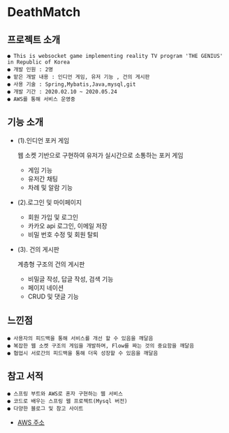 # DeathMatch

## 프로젝트 소개
    ● This is websocket game implementing reality TV program 'THE GENIUS' in Republic of Korea
    ● 개발 인원 : 2명
    ● 맡은 개발 내용 : 인디언 게임, 유저 기능 , 건의 게시판
    ● 사용 기술 : Spring,Mybatis,Java,mysql,git
    ● 개발 기간 : 2020.02.10 ~ 2020.05.24
    ● AWS를 통해 서비스 운영중
    
## 기능 소개
  * (1).인디언 포커 게임  
  
    웹 소켓 기반으로 구현하여 유저가 실시간으로 소통하는 포커 게임
    * 게임 기능
    * 유저간 채팅
    * 차례 및 알람 기능
  * (2).로그인 및 마이페이지
    * 회원 가입 및 로그인
    * 카카오 api 로그인, 이메일 저장
    * 비밀 번호 수정 및 회원 탈퇴
  * (3). 건의 게시판  
  
    계층형 구조의 건의 게시판
    * 비밀글 작성, 답글 작성, 검색 기능
    * 페이지 네이션
    * CRUD 및 댓글 기능
    
## 느낀점
    ● 사용자의 피드백을 통해 서비스를 개선 할 수 있음을 깨달음
    ● 복잡한 웹 소켓 구조의 게임을 개발하며, Flow를 짜는 것의 중요함을 깨달음
    ● 협업시 서로간의 피드백을 통해 더욱 성장할 수 있음을 깨달음
    
## 참고 서적
    ● 스프링 부트와 AWS로 혼자 구현하는 웹 서비스
    ● 코드로 배우는 스프링 웹 프로젝트(Mysql 버전)
    ● 다양한 블로그 및 참고 사이트

* [AWS 주소](http://3.34.147.171:8003/)
